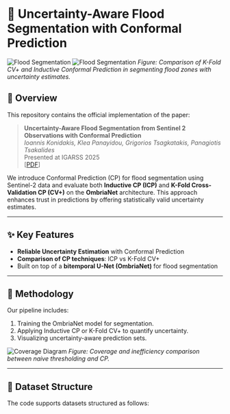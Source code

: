 # 🌊 Uncertainty-Aware Flood Segmentation with Conformal Prediction

![Flood Segmentation](docs/figures/block_diagram_ICP_2.png)
![Flood Segmentation](docs/figures/block_diagram_K_fold.png)
*Figure: Comparison of K-Fold CV+ and Inductive Conformal Prediction in segmenting flood zones with uncertainty estimates.*

## 📄 Overview

This repository contains the official implementation of the paper:

> **Uncertainty-Aware Flood Segmentation from Sentinel 2 Observations with Conformal Prediction**  
> *Ioannis Konidakis, Klea Panayidou, Grigorios Tsagkatakis, Panagiotis Tsakalides*  
> Presented at IGARSS 2025  
> [[PDF](docs/IGARSS_2025.pdf)]

We introduce Conformal Prediction (CP) for flood segmentation using Sentinel-2 data and evaluate both **Inductive CP (ICP)** and **K-Fold Cross-Validation CP (CV+)** on the **OmbriaNet** architecture. This approach enhances trust in predictions by offering statistically valid uncertainty estimates.

---

## ✨ Key Features

- **Reliable Uncertainty Estimation** with Conformal Prediction
- **Comparison of CP techniques**: ICP vs K-Fold CV+
- Built on top of a **bitemporal U-Net (OmbriaNet)** for flood segmentation

---

## 🧠 Methodology

Our pipeline includes:
1. Training the OmbriaNet model for segmentation.
2. Applying Inductive CP or K-Fold CV+ to quantify uncertainty.
3. Visualizing uncertainty-aware prediction sets.

![Coverage Diagram](docs/figures/coverage_inefficiency_diagram_histogram_05.png)
*Figure: Coverage and inefficiency comparison between naive thresholding and CP.*

---

## 📁 Dataset Structure

The code supports datasets structured as follows:


